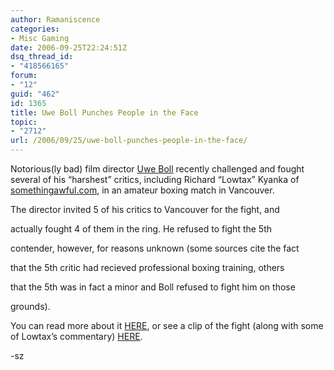 ```yaml
---
author: Ramaniscence
categories:
- Misc Gaming
date: 2006-09-25T22:24:51Z
dsq_thread_id:
- "418566165"
forum:
- "12"
guid: "462"
id: 1365
title: Uwe Boll Punches People in the Face
topic:
- "2712"
url: /2006/09/25/uwe-boll-punches-people-in-the-face/
---
```


Notorious(ly bad) film director [Uwe Boll](http://www.imdb.com/name/nm0093051/) recently challenged and fought several of his &#8220;harshest&#8221; critics, including Richard &#8220;Lowtax&#8221; Kyanka of [somethingawful.com](http://www.somethingawful.com/), in an amateur boxing match in Vancouver.
  
The director invited 5 of his critics to Vancouver for the fight, and
  
actually fought 4 of them in the ring. He refused to fight the 5th
  
contender, however, for reasons unknown (some sources cite the fact
  
that the 5th critic had recieved professional boxing training, others
  
that the 5th was in fact a minor and Boll refused to fight him on those
  
grounds).

You can read more about it [HERE](http://news.bbc.co.uk/2/hi/americas/5376574.stm), or see a clip of the fight (along with some of Lowtax&#8217;s commentary) [HERE](http://www.kotaku.com/gaming/clips/clips-uwe-boll-pushing-lowtaxs-face-in-202896.php).

-sz